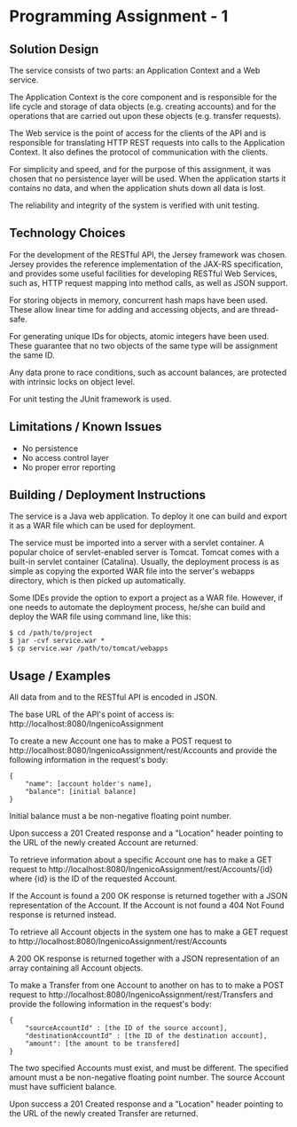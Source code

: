 # Programming Assignment - 1

## Solution Design

The service consists of two parts: an Application Context and a Web service.

The Application Context is the core component and is responsible for the life cycle and storage of data objects (e.g. creating accounts) and for the operations that are carried out upon these objects (e.g. transfer requests).

The Web service is the point of access for the clients of the API and is responsible for translating HTTP REST requests into calls to the Application Context. It also defines the protocol of communication with the clients.

For simplicity and speed, and for the purpose of this assignment, it was chosen that no persistence layer will be used. When the application starts it contains no data, and when the application shuts down all data is lost.

The reliability and integrity of the system is verified with unit testing.
 	
## Technology Choices

For the development of the RESTful API, the Jersey framework was chosen. Jersey provides the reference implementation of the JAX-RS specification, and provides some useful facilities for developing RESTful Web Services, such as, HTTP request mapping into method calls, as well as JSON support.

For storing objects in memory, concurrent hash maps have been used. These allow linear time for adding and accessing objects, and are thread-safe.

For generating unique IDs for objects, atomic integers have been used. These guarantee that no two objects of the same type will be assignment the same ID.

Any data prone to race conditions, such as account balances, are protected with intrinsic locks on object level.

For unit testing the JUnit framework is used.

## Limitations / Known Issues

* No persistence 
* No access control layer
* No proper error reporting

## Building / Deployment Instructions

The service is a Java web application. To deploy it one can build and export it as a WAR file which can be used for deployment.

The service must be imported into a server with a servlet container. A popular choice of servlet-enabled server is Tomcat. Tomcat comes with a built-in servlet container (Catalina). Usually, the deployment process is as simple as copying the exported WAR file into the server's webapps directory, which is then picked up automatically.  

Some IDEs provide the option to export a project as a WAR file. However, if one needs to automate the deployment process, he/she can build and deploy the WAR file using command line, like this:

	$ cd /path/to/project
	$ jar -cvf service.war *
	$ cp service.war /path/to/tomcat/webapps

## Usage / Examples

All data from and to the RESTful API is encoded in JSON.

The base URL of the API's point of access is: http://localhost:8080/IngenicoAssignment

To create a new Account one has to make a POST request to http://localhost:8080/IngenicoAssignment/rest/Accounts and provide the following information in the request's body:

	{
		"name": [account holder's name],
		"balance": [initial balance]
	}

Initial balance must a be non-negative floating point number.

Upon success a 201 Created response and a "Location" header pointing to the URL of the newly created Account are returned.

To retrieve information about a specific Account one has to make a GET request to http://localhost:8080/IngenicoAssignment/rest/Accounts/{id} where {id} is the ID of the requested Account.

If the Account is found a 200 OK response is returned together with a JSON representation of the Account. If the Account is not found a 404 Not Found response is returned instead.

To retrieve all Account objects in the system one has to make a GET request to http://localhost:8080/IngenicoAssignment/rest/Accounts

A 200 OK response is returned together with a JSON representation of an array containing all Account objects.

To make a Transfer from one Account to another on has to to make a POST request to http://localhost:8080/IngenicoAssignment/rest/Transfers and provide the following information in the request's body:

	{
		"sourceAccountId" : [the ID of the source account],
		"destinationAccountId" : [the ID of the destination account],
		"amount": [the amount to be transfered]
	}

The two specified Accounts must exist, and must be different. The specified amount must a be non-negative floating point number. The source Account must have sufficient balance.

Upon success a 201 Created response and a "Location" header pointing to the URL of the newly created Transfer are returned.
